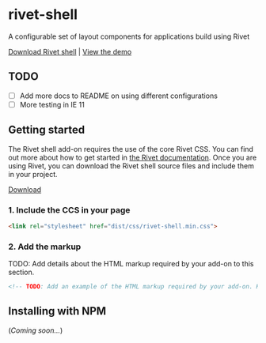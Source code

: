 # rivet-shell
A configurable set of layout components for applications build using Rivet

[Download Rivet shell](https://github.com/indiana-university/rivet-shell/archive/master.zip) | [View the demo](https://indiana-university.github.io/rivet-shell/)

## TODO
- [ ] Add more docs to README on using different configurations
- [ ] More testing in IE 11

## Getting started
The Rivet shell add-on requires the use of the core Rivet CSS. You can find out more about how to get started in [the Rivet documentation](https://rivet.iu.edu/components/). Once you are using Rivet, you can download the Rivet shell source files and include them in your project.

[Download](https://github.iu.edu/UITS/rivet-shell/archive/master.zip)

### 1. Include the CCS in your page
```html
<link rel="stylesheet" href="dist/css/rivet-shell.min.css">
```

### 2. Add the markup
TODO: Add details about the HTML markup required by your add-on to this section.

```html
<!-- TODO: Add an example of the HTML markup required by your add-on. Keep it simple! -->


```

## Installing with NPM
(_Coming soon..._)